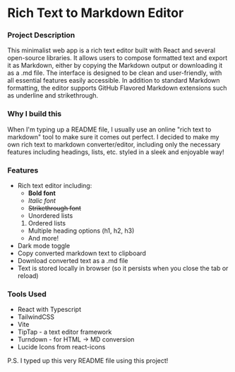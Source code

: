 # Rich Text to Markdown Editor
### Project Description

This minimalist web app is a rich text editor built with React and several open-source libraries. It allows users to compose formatted text and export it as Markdown, either by copying the Markdown output or downloading it as a .md file. The interface is designed to be clean and user-friendly, with all essential features easily accessible. In addition to standard Markdown formatting, the editor supports GitHub Flavored Markdown extensions such as underline and strikethrough.

### Why I build this

When I'm typing up a README file, I usually use an online "rich text to markdown" tool to make sure it comes out perfect. I decided to make my own rich text to markdown converter/editor, including only the necessary features including headings, lists, etc. styled in a sleek and enjoyable way!

### Features

-   Rich text editor including:
    -   **Bold font**
    -   _Italic font_
    -   ~~Strikethrough font~~
    -   Unordered lists
    1. Ordered lists
    -   Multiple heading options (h1, h2, h3)
    -   And more!
-   Dark mode toggle
-   Copy converted markdown text to clipboard
-   Download converted text as a .md file
-   Text is stored locally in browser (so it persists when you close the tab or reload)

### Tools Used

-   React with Typescript
-   TailwindCSS
-   Vite
-   TipTap - a text editor framework
-   Turndown - for HTML -> MD conversion
-   Lucide Icons from react-icons

P.S. I typed up this very README file using this project!